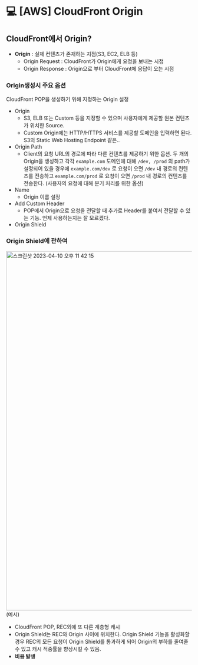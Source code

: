 💻 [AWS] CloudFront Origin
==============================
## CloudFront에서 Origin?
* **Origin** : 실제 컨텐츠가 존재하는 지점(S3, EC2, ELB 등)
  * Origin Request : CloudFront가 Origin에게 요청을 보내는 시점
  * Origin Response : Origin으로 부터 CloudFront에 응답이 오는 시점

### Origin생성시 주요 옵션

CloudFront POP을 생성하기 위해 지정하는 Origin 설정

* Origin
  * S3, ELB 또는 Custom 등을 지정할 수 있으며 사용자에게 제공할 원본 컨텐츠가 위치한 Source.
  * Custom Origin에는 HTTP/HTTPS 서비스를 제공할 도메인을 입력하면 된다. S3의 Static Web Hosting Endpoint 같은..
* Origin Path
  * Client의 요청 URL의 경로에 따라 다른 컨텐츠를 제공하기 위한 옵션. 두 개의 Origin을 생성하고 각각 `example.com` 도메인에 대해 `/dev, /prod` 의 path가 설정되어 있을 경우에 `example.com/dev` 로 요청이 오면 `/dev` 내 경로의 컨텐츠를 전송하고 `example.com/prod` 로 요청이 오면 `/prod` 내 경로의 컨텐츠를 전송한다. (사용자의 요청에 대해 분기 처리를 위한 옵션)
* Name
  * Origin 이름 설정
* Add Custom Header
  * POP에서 Origin으로 요청을 전달할 때 추가로 Header를 붙여서 전달할 수 있는 기능. 언제 사용하는지는 잘 모르겠다.
* Origin Shield

### Origin Shield에 관하여

<img width="975" alt="스크린샷 2023-04-10 오후 11 42 15" src="https://user-images.githubusercontent.com/57285121/230924126-415d5e5d-33fa-451d-95f4-ff1ce262ee61.png">
(예시)

* CloudFront POP, REC외에 또 다른 계층형 캐시
* Origin Shield는 REC와 Origin 사이에 위치한다. Origin Shield 기능을 활성화할 경우 REC의 모든 요청이 Origin Shield를 통과하게 되어 Origin의 부하를 줄여줄 수 있고 캐시 적중률을 향상시킬 수 있음.
* **비용 발생**


